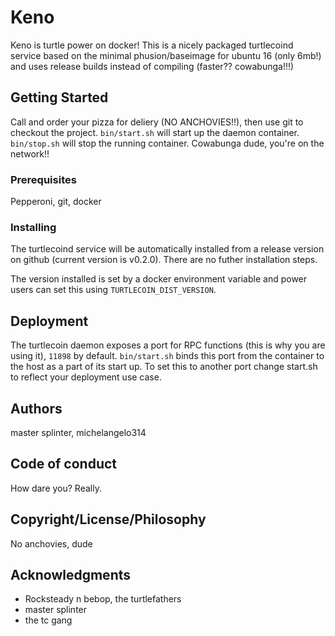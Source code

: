 # Keno

Keno is turtle power on docker! This is a nicely packaged turtlecoind service based on the minimal phusion/baseimage for ubuntu 16 (only 6mb!) and uses release builds instead of compiling (faster?? cowabunga!!!)

## Getting Started

Call and order your pizza for deliery (NO ANCHOVIES!!), then use git to checkout the project. `bin/start.sh` will start up the daemon container. `bin/stop.sh` will stop the running container. Cowabunga dude, you're on the network!!

### Prerequisites

Pepperoni, git, docker

### Installing

The turtlecoind service will be automatically installed from a release version on github (current version is v0.2.0). There are no futher installation steps.

The version installed is set by a docker environment variable and power users can set this using `TURTLECOIN_DIST_VERSION`.

## Deployment

The turtlecoin daemon exposes a port for RPC functions (this is why you are using it), `11898` by default. `bin/start.sh` binds this port from the container to the host as a part of its start up. To set this to another port change start.sh to reflect your deployment use case.

## Authors

master splinter, michelangelo314

## Code of conduct

How dare you? Really. 

## Copyright/License/Philosophy

No anchovies, dude

## Acknowledgments

* Rocksteady n bebop, the turtlefathers
* master splinter
* the tc gang

